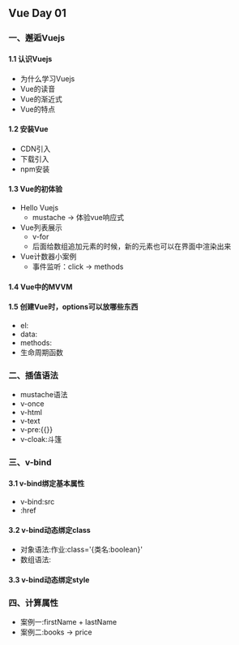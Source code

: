 ## Vue Day 01
### 一、邂逅Vuejs
#### 1.1 认识Vuejs
- 为什么学习Vuejs
- Vue的读音
- Vue的渐近式
- Vue的特点

#### 1.2 安装Vue
- CDN引入
- 下载引入
- npm安装

#### 1.3 Vue的初体验
- Hello Vuejs
    - mustache -> 体验vue响应式
- Vue列表展示
    - v-for
    - 后面给数组追加元素的时候，新的元素也可以在界面中渲染出来
- Vue计数器小案例
    - 事件监听：click -> methods

#### 1.4 Vue中的MVVM

#### 1.5 创建Vue时，options可以放哪些东西
- el:
- data:
- methods:
- 生命周期函数



### 二、插值语法
- mustache语法
- v-once
- v-html
- v-text
- v-pre:{{}}
- v-cloak:斗篷


### 三、v-bind
#### 3.1 v-bind绑定基本属性
- v-bind:src
- :href

#### 3.2 v-bind动态绑定class
- 对象语法:作业:class='{类名:boolean}'
- 数组语法:
#### 3.3 v-bind动态绑定style


### 四、计算属性
- 案例一:firstName + lastName
- 案例二:books -> price